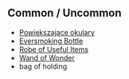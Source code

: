 ## Common / Uncommon
* [Powiększające okulary](https://www.dndbeyond.com/magic-items/4634-eyes-of-minute-seeing)
* [Eversmoking Bottle](https://www.dndbeyond.com/magic-items/4632-eversmoking-bottle)
* [Robe of Useful Items](https://www.dndbeyond.com/magic-items/4743-robe-of-useful-items)
* [Wand of Wonder](https://www.dndbeyond.com/magic-items/4800-wand-of-wonder)
* bag of holding 